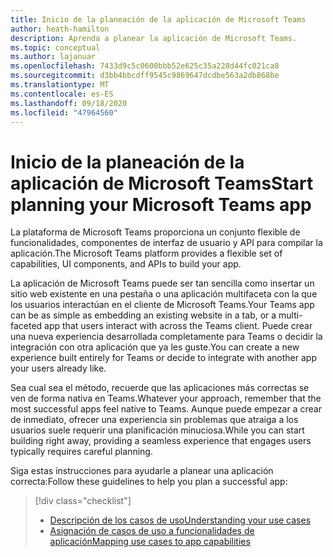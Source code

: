 ```yaml
---
title: Inicio de la planeación de la aplicación de Microsoft Teams
author: heath-hamilton
description: Aprenda a planear la aplicación de Microsoft Teams.
ms.topic: conceptual
ms.author: lajanuar
ms.openlocfilehash: 7433d9c5c0600bbb52e625c35a228d44fc021ca8
ms.sourcegitcommit: d3bb4bbcdff9545c9869647dcdbe563a2db868be
ms.translationtype: MT
ms.contentlocale: es-ES
ms.lasthandoff: 09/18/2020
ms.locfileid: "47964560"
---
```

# <a name="start-planning-your-microsoft-teams-app"></a><span data-ttu-id="a8bff-103">Inicio de la planeación de la aplicación de Microsoft Teams</span><span class="sxs-lookup"><span data-stu-id="a8bff-103">Start planning your Microsoft Teams app</span></span>

<span data-ttu-id="a8bff-104">La plataforma de Microsoft Teams proporciona un conjunto flexible de funcionalidades, componentes de interfaz de usuario y API para compilar la aplicación.</span><span class="sxs-lookup"><span data-stu-id="a8bff-104">The Microsoft Teams platform provides a flexible set of capabilities, UI components, and APIs to build your app.</span></span>

<span data-ttu-id="a8bff-105">La aplicación de Microsoft Teams puede ser tan sencilla como insertar un sitio web existente en una pestaña o una aplicación multifaceta con la que los usuarios interactúan en el cliente de Microsoft Teams.</span><span class="sxs-lookup"><span data-stu-id="a8bff-105">Your Teams app can be as simple as embedding an existing website in a tab, or a multi-faceted app that users interact with across the Teams client.</span></span> <span data-ttu-id="a8bff-106">Puede crear una nueva experiencia desarrollada completamente para Teams o decidir la integración con otra aplicación que ya les guste.</span><span class="sxs-lookup"><span data-stu-id="a8bff-106">You can create a new experience built entirely for Teams or decide to integrate with another app your users already like.</span></span>

<span data-ttu-id="a8bff-107">Sea cual sea el método, recuerde que las aplicaciones más correctas se ven de forma nativa en Teams.</span><span class="sxs-lookup"><span data-stu-id="a8bff-107">Whatever your approach, remember that the most successful apps feel native to Teams.</span></span> <span data-ttu-id="a8bff-108">Aunque puede empezar a crear de inmediato, ofrecer una experiencia sin problemas que atraiga a los usuarios suele requerir una planificación minuciosa.</span><span class="sxs-lookup"><span data-stu-id="a8bff-108">While you can start building right away, providing a seamless experience that engages users typically requires careful planning.</span></span>

<span data-ttu-id="a8bff-109">Siga estas instrucciones para ayudarle a planear una aplicación correcta:</span><span class="sxs-lookup"><span data-stu-id="a8bff-109">Follow these guidelines to help you plan a successful app:</span></span>

> [!div class="checklist"]
>
> * [<span data-ttu-id="a8bff-110">Descripción de los casos de uso</span><span class="sxs-lookup"><span data-stu-id="a8bff-110">Understanding your use cases</span></span>](../../concepts/design/understand-use-cases.md)
> * [<span data-ttu-id="a8bff-111">Asignación de casos de uso a funcionalidades de aplicación</span><span class="sxs-lookup"><span data-stu-id="a8bff-111">Mapping use cases to app capabilities</span></span>](../../concepts/design/map-use-cases.md)
